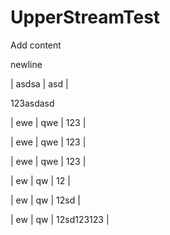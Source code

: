 # UpperStreamTest

Add content

newline

| asdsa | asd  |

123asdasd

| ewe | qwe | 123 |

| ewe | qwe | 123 |

| ewe | qwe | 123 |

| ew | qw | 12 |

| ew | qw | 12sd |

| ew | qw | 12sd123123 |
